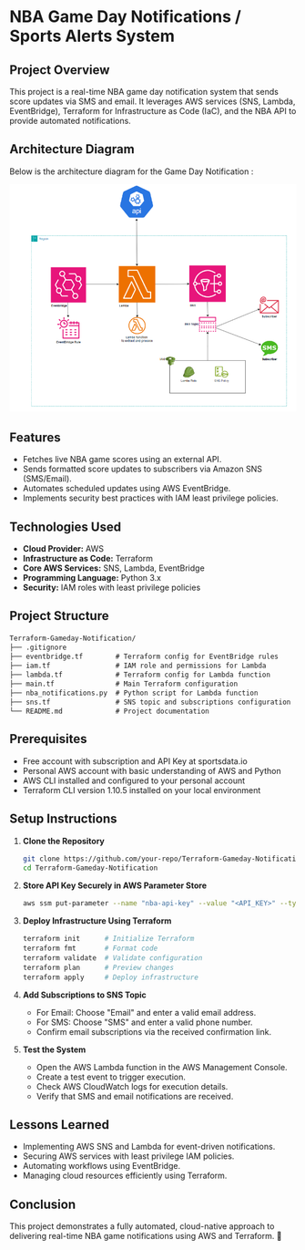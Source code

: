 # NBA Game Day Notifications / Sports Alerts System

## Project Overview

This project is a real-time NBA game day notification system that sends score updates via SMS and email. It leverages AWS services (SNS, Lambda, EventBridge), Terraform for Infrastructure as Code (IaC), and the NBA API to provide automated notifications.

## Architecture Diagram

Below is the architecture diagram for the Game Day Notification :

![Architecture Diagram](Architecture/Gameday-Notification-Architecture.png)

## Features

- Fetches live NBA game scores using an external API.
- Sends formatted score updates to subscribers via Amazon SNS (SMS/Email).
- Automates scheduled updates using AWS EventBridge.
- Implements security best practices with IAM least privilege policies.

## Technologies Used

- **Cloud Provider:** AWS
- **Infrastructure as Code:** Terraform
- **Core AWS Services:** SNS, Lambda, EventBridge
- **Programming Language:** Python 3.x
- **Security:** IAM roles with least privilege policies

## Project Structure

```
Terraform-Gameday-Notification/
├── .gitignore
├── eventbridge.tf        # Terraform config for EventBridge rules
├── iam.tf                # IAM role and permissions for Lambda
├── lambda.tf             # Terraform config for Lambda function
├── main.tf               # Main Terraform configuration
├── nba_notifications.py  # Python script for Lambda function
├── sns.tf                # SNS topic and subscriptions configuration
└── README.md             # Project documentation
```

## Prerequisites

- Free account with subscription and API Key at sportsdata.io
- Personal AWS account with basic understanding of AWS and Python
- AWS CLI installed and configured to your personal account
- Terraform CLI version 1.10.5 installed on your local environment

## Setup Instructions

1. **Clone the Repository**
    ```sh
    git clone https://github.com/your-repo/Terraform-Gameday-Notification.git
    cd Terraform-Gameday-Notification
    ```

2. **Store API Key Securely in AWS Parameter Store**
    ```sh
    aws ssm put-parameter --name "nba-api-key" --value "<API_KEY>" --type "SecureString"
    ```

3. **Deploy Infrastructure Using Terraform**
    ```sh
    terraform init      # Initialize Terraform
    terraform fmt       # Format code
    terraform validate  # Validate configuration
    terraform plan      # Preview changes
    terraform apply     # Deploy infrastructure
    ```

4. **Add Subscriptions to SNS Topic**
    - For Email: Choose "Email" and enter a valid email address.
    - For SMS: Choose "SMS" and enter a valid phone number.
    - Confirm email subscriptions via the received confirmation link.

5. **Test the System**
    - Open the AWS Lambda function in the AWS Management Console.
    - Create a test event to trigger execution.
    - Check AWS CloudWatch logs for execution details.
    - Verify that SMS and email notifications are received.

## Lessons Learned

- Implementing AWS SNS and Lambda for event-driven notifications.
- Securing AWS services with least privilege IAM policies.
- Automating workflows using EventBridge.
- Managing cloud resources efficiently using Terraform.

## Conclusion

This project demonstrates a fully automated, cloud-native approach to delivering real-time NBA game notifications using AWS and Terraform. 🚀